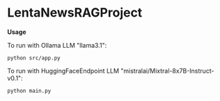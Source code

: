 # LentaNewsRAGProject

**Usage**

To run with Ollama LLM "llama3.1":

```python src/app.py```

To run with HuggingFaceEndpoint LLM "mistralai/Mixtral-8x7B-Instruct-v0.1":

```python main.py```
